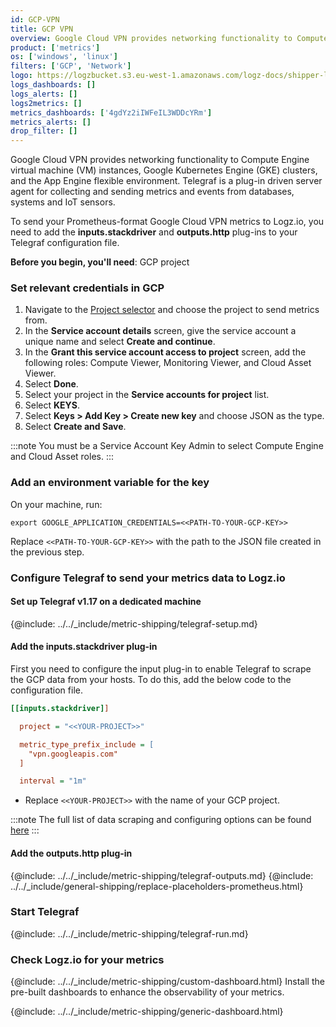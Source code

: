 ```yaml
---
id: GCP-VPN
title: GCP VPN
overview: Google Cloud VPN provides networking functionality to Compute Engine virtual machine (VM) instances, Google Kubernetes Engine (GKE) clusters, and the App Engine flexible environment. Telegraf is a plug-in driven server agent for collecting and sending metrics and events from databases, systems and IoT sensors.
product: ['metrics']
os: ['windows', 'linux']
filters: ['GCP', 'Network']
logo: https://logzbucket.s3.eu-west-1.amazonaws.com/logz-docs/shipper-logos/aws-vpn.png
logs_dashboards: []
logs_alerts: []
logs2metrics: []
metrics_dashboards: ['4gdYz2iIWFeIL3WDDcYRm']
metrics_alerts: []
drop_filter: []
---
```



Google Cloud VPN provides networking functionality to Compute Engine virtual machine (VM) instances, Google Kubernetes Engine (GKE) clusters, and the App Engine flexible environment. Telegraf is a plug-in driven server agent for collecting and sending metrics and events from databases, systems and IoT sensors.

To send your Prometheus-format Google Cloud VPN metrics to Logz.io, you need to add the **inputs.stackdriver** and **outputs.http** plug-ins to your Telegraf configuration file.


<!-- logzio-inject:install:grafana:dashboards ids=["4gdYz2iIWFeIL3WDDcYRm"] -->


**Before you begin, you'll need**:
 GCP project

 

### Set relevant credentials in GCP

1. Navigate to the [Project selector](https://console.cloud.google.com/projectselector/iam-admin/serviceaccounts/create) and choose the project to send metrics from.
2. In the **Service account details** screen, give the service account a unique name and select **Create and continue**.
3. In the **Grant this service account access to project** screen, add the following roles: Compute Viewer, Monitoring Viewer, and Cloud Asset Viewer.
4. Select **Done**.
5. Select your project in the **Service accounts for project** list.
6. Select **KEYS**.
7. Select **Keys > Add Key > Create new key** and choose JSON as the type.
8. Select **Create and Save**.

:::note
You must be a Service Account Key Admin to select Compute Engine and Cloud Asset roles.
:::
 

### Add an environment variable for the key


On your machine, run:

```shell
export GOOGLE_APPLICATION_CREDENTIALS=<<PATH-TO-YOUR-GCP-KEY>>
```

Replace `<<PATH-TO-YOUR-GCP-KEY>>` with the path to the JSON file created in the previous step.

### Configure Telegraf to send your metrics data to Logz.io

#### Set up Telegraf v1.17 on a dedicated machine

{@include: ../../_include/metric-shipping/telegraf-setup.md}

#### Add the inputs.stackdriver plug-in

First you need to configure the input plug-in to enable Telegraf to scrape the GCP data from your hosts. To do this, add the below code to the configuration file. 

``` ini
[[inputs.stackdriver]]

  project = "<<YOUR-PROJECT>>"

  metric_type_prefix_include = [
    "vpn.googleapis.com"
  ]

  interval = "1m"
```

* Replace `<<YOUR-PROJECT>>` with the name of your GCP project.

:::note
The full list of data scraping and configuring options can be found [here](https://github.com/influxdata/telegraf/blob/release-1.18/plugins/inputs/stackdriver/README.md)
:::
 

#### Add the outputs.http plug-in
  
{@include: ../../_include/metric-shipping/telegraf-outputs.md}
{@include: ../../_include/general-shipping/replace-placeholders-prometheus.html}

### Start Telegraf

{@include: ../../_include/metric-shipping/telegraf-run.md}  
  
### Check Logz.io for your metrics

{@include: ../../_include/metric-shipping/custom-dashboard.html} Install the pre-built dashboards to enhance the observability of your metrics.

<!-- logzio-inject:install:grafana:dashboards ids=["4gdYz2iIWFeIL3WDDcYRm"] -->

{@include: ../../_include/metric-shipping/generic-dashboard.html}

 

